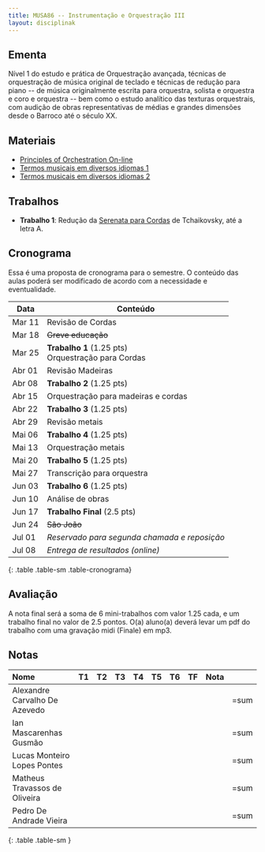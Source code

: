 ```yaml
---
title: MUSA86 -- Instrumentação e Orquestração III
layout: disciplinak
---
```


## Ementa

Nível 1 do estudo e prática de Orquestração avançada, técnicas de
orquestração de música original de teclado e técnicas de redução para
piano -- de música originalmente escrita para orquestra, solista e
orquestra e coro e orquestra -- bem como o estudo analítico das
texturas orquestrais, com audição de obras representativas de médias e
grandes dimensões desde o Barroco até o século XX.

<!-- START DEL -->

## Materiais

- [Principles of Orchestration On-line][4]
- [Termos musicais em diversos idiomas 1][20]
- [Termos musicais em diversos idiomas 2][21]

## Trabalhos

- **Trabalho 1**: Redução da [Serenata para Cordas][1]
de Tchaikovsky, até a letra A.

<!--
- **Trabalho 2**: Redução analítica do [Octeto para
Sopros][5] de Beethoven (página completa). A instrumentação na partitura
é 2 trompas em Eb, 2 oboes, 2 clarinetes em Bb, 2 fagotes.

- **Trabalho 3**: Orquestrar para sopros (sem cordas) c. 1--16 do
[Grande Portão de Kiev][6] do _Quadros em uma Exposição_ de
Mussorgsky. [Áudio][7].

- **Trabalho 4**: Fazer redução analítica do início do _Prelúdio do 3o
Ato de Siegfried_ de Wagner. [Partitura][8]. [Áudio][9]

- **Trabalho 5**: Fazer redução analítica do trecho da _Sinfonia no.
4_ de Tchaikovsky. **Colocar o nome dos instrumentos na redução**.
[Partitura][10]. [Áudio][11]

- **Trabalho 6**: Fazer redução analítica do trecho da _Sinfonia no.
  1_ de Brahms. (c. 42 a letra B) **Colocar o nome dos instrumentos na
  redução e fazer análise harmônica :-)**. [Partitura][12].
  [Áudio][13]

- **Trabalho Final**: Valor 2.5 pontos. Fazer redução analítica do
trecho do _Tombeau de Couperin_ de Ravel (até o número 4 de ensaio,
página 5) e comparar com versão de piano em pequeno relatório escrito.
**Colocar o nome dos instrumentos na redução**. [Partitura
Orquestra][14]. [Áudio][15]. [Partitura Piano][16]. [Áudio Piano][17]
-->

<!-- END DEL -->

## Cronograma

Essa é uma proposta de cronograma para o semestre. O conteúdo das
aulas poderá ser modificado de acordo com a necessidade e
eventualidade.

| Data   | Conteúdo                                                 |
| ---    | ---                                                      |
| Mar 11 | Revisão de Cordas                                        |
| Mar 18 | ~~Greve educação~~                                       |
| Mar 25 | **Trabalho 1** (1.25 pts) <br/> Orquestração para Cordas |
| Abr 01 | Revisão Madeiras                                         |
| Abr 08 | **Trabalho 2** (1.25 pts)                                |
| Abr 15 | Orquestração para madeiras e cordas                      |
| Abr 22 | **Trabalho 3** (1.25 pts)                                |
| Abr 29 | Revisão metais                                           |
| Mai 06 | **Trabalho 4** (1.25 pts)                                |
| Mai 13 | Orquestração metais                                      |
| Mai 20 | **Trabalho 5** (1.25 pts)                                |
| Mai 27 | Transcrição para orquestra                               |
| Jun 03 | **Trabalho 6** (1.25 pts)                                |
| Jun 10 | Análise de obras                                         |
| Jun 17 | **Trabalho Final** (2.5 pts)                             |
| Jun 24 | ~~São João~~                                             |
| Jul 01 | _Reservado para segunda chamada e reposição_             |
| Jul 08 | _Entrega de resultados (online)_                         |
{: .table .table-sm .table-cronograma}

## Avaliação

A nota final será a soma de 6 mini-trabalhos com valor 1.25 cada, e um
trabalho final no valor de 2.5 pontos. O(a) aluno(a) deverá levar um pdf
do trabalho com uma gravação midi (Finale) em mp3.


## Notas

| Nome                          | T1 | T2 | T3 | T4 | T5 | T6 | TF | Nota |      |
|:------------------------------|:---|:---|:---|:---|:---|:---|:---|:-----|------|
| Alexandre Carvalho De Azevedo |    |    |    |    |    |    |    |      | =sum |
| Ian Mascarenhas Gusmão        |    |    |    |    |    |    |    |      | =sum |
| Lucas Monteiro Lopes Pontes   |    |    |    |    |    |    |    |      | =sum |
| Matheus Travassos de Oliveira |    |    |    |    |    |    |    |      | =sum |
| Pedro De Andrade Vieira       |    |    |    |    |    |    |    |      | =sum |
{: .table .table-sm }


[1]: https://www.dropbox.com/s/yzsqtzqcsj33i75/Tchaikovsky%20Serenata%20Cordas.pdf?dl=0
[2]: https://www.dropbox.com/s/ks113157m7jamev/Cordas%20-%20Geral.pdf?dl=0
[3]: https://www.dropbox.com/s/foirxuc0yw3bv6r/Cordas%20Geral%20Audio.zip?dl=0
[4]: http://www.northernsounds.com/forum/forumdisplay.php/77-Principles-of-Orchestration-On-line
[5]: https://www.dropbox.com/s/mhkw51aklruets7/Beethoven%20Octet%20Op%20103.pdf?dl=0
[6]: https://www.dropbox.com/s/iez2nrl33ypxdpf/Mussorgsky%20-%20Quadros%20Exposicao%20-%20Kiev.pdf?dl=0
[7]: https://www.dropbox.com/s/sxwiumot6osmmz3/Mussorgsky%20-%20Quadros%20Exposicao%20-%20Kiev.mp3?dl=0
[8]: https://www.dropbox.com/s/rl2esll6p0cp1om/Wagner%20-%20Siegfried.pdf?dl=0
[9]: https://www.dropbox.com/s/l88h4szhb4o2ouw/Wagner%20Siegfried.mp3?dl=0
[10]: https://www.dropbox.com/s/snvkf6gcsvbme7w/Tchaikovsky%20Sinfonia%204.pdf?dl=0
[11]: https://www.dropbox.com/s/x116y1mm4gya7au/Tchaikovsky%20Sinfonia%204.mp3?dl=0
[12]: https://www.dropbox.com/s/tc4qjyq3v3klyl1/Brahms%20sinf%201.pdf?dl=0
[13]: https://www.dropbox.com/s/4o3t3j4c0yt7jry/Brahms%20sinf%201.m4a?dl=0
[14]: https://www.dropbox.com/s/plce7yxymooki8z/Ravel%20-%20Tombeau%20-%20Orq.pdf?dl=0
[15]: https://www.dropbox.com/s/z4iqaiywqsbyswg/Ravel%20-%20Tombeau%20-%20Orq.m4a?dl=0
[16]: https://www.dropbox.com/s/6d86z7erowabowq/Ravel%20-%20Tombeau%20-%20Piano.pdf?dl=0
[17]: https://www.dropbox.com/s/qlv9b37km1l5ujd/Ravel%20-%20Tombeau%20-%20Piano.m4a?dl=0

[20]: https://connect.issaquah.wednet.edu/high/ihs/staff/mr_longmans_orchestras/w/general_orchestra_information/2605/music-terms
[21]: https://web.library.yale.edu/cataloging/music/instname
